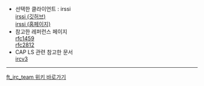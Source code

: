 - 선택한 클라이언트 : irssi  
  [irssi (깃허브)](https://github.com/irssi/irssi)  
  [irssi (홈페이지)](https://irssi.org/)
- 참고한 레퍼런스 페이지  
  [rfc1459](https://datatracker.ietf.org/doc/html/rfc1459)  
  [rfc2812](https://datatracker.ietf.org/doc/html/rfc2812)
- CAP LS 관련 참고한 문서  
  [ircv3](https://ircv3.net/specs/extensions/capability-negotiation.html)

---
[ft_irc_team 위키 바로가기](https://github.com/42swang/ft_irc_team/wiki)
